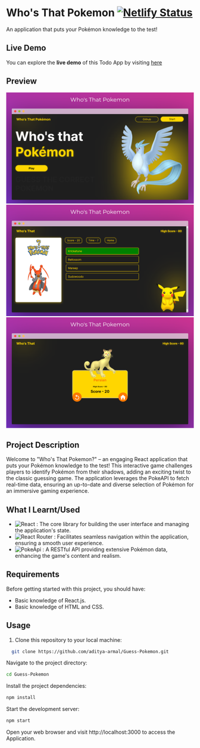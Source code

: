 
# Who's That Pokemon [![Netlify Status](https://api.netlify.com/api/v1/badges/670630e3-b74c-4003-bd5c-1b22efd67bbe/deploy-status)](https://app.netlify.com/sites/super-travesseiro-d42d4a/deploys)

An application that puts your Pokémon knowledge to the test!

## Live Demo
You can explore the **live demo** of this Todo App by visiting [here](https://super-travesseiro-d42d4a.netlify.app/)

## Preview
![Who's_That_Pokemon](./Screenshots/1.png)
![Who's_That_Pokemon](./Screenshots/2.png)
![Who's_That_Pokemon](.//Screenshots/3.png)

## Project Description

Welcome to "Who's That Pokemon?" – an engaging React application that puts your Pokémon knowledge to the test! This interactive game challenges players to identify Pokémon from their shadows, adding an exciting twist to the classic guessing game. The application leverages the PokeAPI to fetch real-time data, ensuring an up-to-date and diverse selection of Pokémon for an immersive gaming experience.

## What I Learnt/Used

- ![React](https://img.shields.io/badge/react-%2320232a.svg?style=for-the-badge&logo=react&logoColor=%2361DAFB) : The core library for building the user interface and managing the application's state.
- ![React Router](https://img.shields.io/badge/React_Router-CA4245?style=for-the-badge&logo=react-router&logoColor=white) : Facilitates seamless navigation within the application, ensuring a smooth user experience.
- ![PokeApi](https://img.shields.io/badge/PokeApi-100000?style=for-the-badge&logo=pokemon&logoColor=white&labelColor=black&color=black) : A RESTful API providing extensive Pokémon data, enhancing the game's content and realism.

## Requirements

Before getting started with this project, you should have:

- Basic knowledge of React.js.
- Basic knowledge of HTML and CSS.

## Usage

1. Clone this repository to your local machine:

```bash
  git clone https://github.com/aditya-armal/Guess-Pokemon.git
```
Navigate to the project directory:

```bash
cd Guess-Pokemon
```
Install the project dependencies:

```bash
npm install
```
Start the development server:

```bash
npm start
```
Open your web browser and visit http://localhost:3000 to access the Application.
